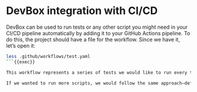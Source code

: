 # DevBox integration with CI/CD

DevBox can be used to run tests or any other script you might need in your CI/CD pipeline automatically by adding it to your GitHub Actions pipeline. To do this, the project should have a file for the workflow. Since we have it, let’s open it:

```bash
less .github/workflows/test.yaml
```{{exec}}

This workflow represents a series of tests we would like to run every time a push or pull request is made. You can see how small and easy to read it is. We simply need to install DevBox and then run the test using the command `devbox run test`{{}}. What this command does is explained in the `devbox.json` file, which keeps everything cleaner here.

If we wanted to run more scripts, we would follow the same approach—define the name and the corresponding run command, and we'd be good to go!
